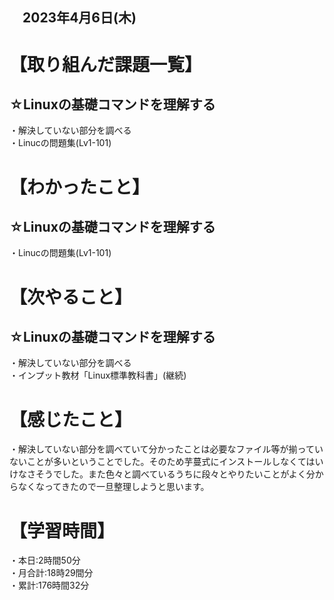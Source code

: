 ## 　2023年4月6日(木)
# 【取り組んだ課題一覧】
## ☆Linuxの基礎コマンドを理解する
・解決していない部分を調べる<br>
・Linucの問題集(Lv1-101)
# 【わかったこと】
## ☆Linuxの基礎コマンドを理解する
・Linucの問題集(Lv1-101)
# 【次やること】
## ☆Linuxの基礎コマンドを理解する
・解決していない部分を調べる<br>
・インプット教材「Linux標準教科書」(継続)
# 【感じたこと】
・解決していない部分を調べていて分かったことは必要なファイル等が揃っていないことが多いということでした。そのため芋蔓式にインストールしなくてはいけなさそうでした。また色々と調べているうちに段々とやりたいことがよく分からなくなってきたので一旦整理しようと思います。
# 【学習時間】
・本日:2時間50分<br>
・月合計:18時29間分<br>
・累計:176時間32分
